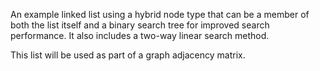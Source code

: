 An example linked list using a hybrid node type that can be a member of both the list itself and a binary search tree for improved search performance.  It also includes a two-way linear search method.

This list will be used as part of a graph adjacency matrix.